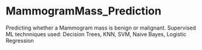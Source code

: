 # MammogramMass_Prediction
Predicting whether a Mammogram mass is benign or malignant.
Supervised ML technniques used: Decision Trees, KNN, SVM, Naive Bayes, Logistic Regression
